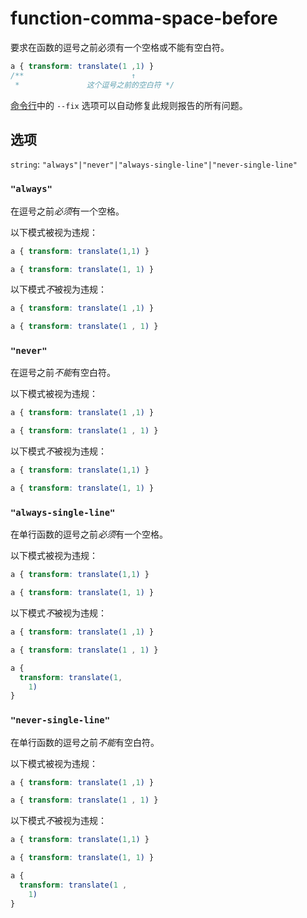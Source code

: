 # function-comma-space-before

要求在函数的逗号之前必须有一个空格或不能有空白符。

```css
a { transform: translate(1 ,1) }
/**                        ↑
 *               这个逗号之前的空白符 */
```

[命令行](../../../docs/user-guide/cli.md#自动修复错误)中的 `--fix` 选项可以自动修复此规则报告的所有问题。

## 选项

`string`: `"always"|"never"|"always-single-line"|"never-single-line"`

### `"always"`

在逗号之前*必须*有一个空格。

以下模式被视为违规：

```css
a { transform: translate(1,1) }
```

```css
a { transform: translate(1, 1) }
```

以下模式*不*被视为违规：

```css
a { transform: translate(1 ,1) }
```

```css
a { transform: translate(1 , 1) }
```

### `"never"`

在逗号之前*不能*有空白符。

以下模式被视为违规：

```css
a { transform: translate(1 ,1) }
```

```css
a { transform: translate(1 , 1) }
```

以下模式*不*被视为违规：

```css
a { transform: translate(1,1) }
```

```css
a { transform: translate(1, 1) }
```

### `"always-single-line"`

在单行函数的逗号之前*必须*有一个空格。

以下模式被视为违规：

```css
a { transform: translate(1,1) }
```

```css
a { transform: translate(1, 1) }
```

以下模式*不*被视为违规：

```css
a { transform: translate(1 ,1) }
```

```css
a { transform: translate(1 , 1) }
```

```css
a {
  transform: translate(1,
    1)
}
```

### `"never-single-line"`

在单行函数的逗号之前*不能*有空白符。

以下模式被视为违规：

```css
a { transform: translate(1 ,1) }
```

```css
a { transform: translate(1 , 1) }
```

以下模式*不*被视为违规：

```css
a { transform: translate(1,1) }
```

```css
a { transform: translate(1, 1) }
```

```css
a {
  transform: translate(1 ,
    1)
}
```
